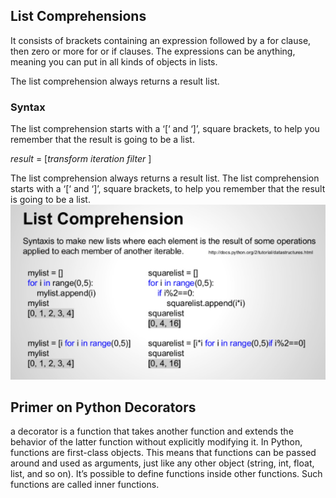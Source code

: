 ## List Comprehensions

It consists of brackets containing an expression followed by a for clause, then
zero or more for or if clauses. The expressions can be anything, meaning you can
put in all kinds of objects in lists.

The list comprehension always returns a result list.


### Syntax
The list comprehension starts with a ‘[‘ and ‘]’, square brackets, to help you remember that the
result is going to be a list.

*result* = [*transform* *iteration* *filter* ]

The list comprehension always returns a result list.
The list comprehension starts with a ‘[‘ and ‘]’, square brackets, to help you remember that the result is going to be a list.
![list](/assest/list.png)

## Primer on Python Decorators
a decorator is a function that takes another function and extends the behavior of the latter function without explicitly modifying it.
In Python, functions are first-class objects. This means that functions can be passed around and used as arguments, just like any other object (string, int, float, list, and so on).
It’s possible to define functions inside other functions. Such functions are called inner functions.